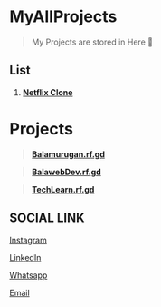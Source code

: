 # MyAllProjects

> My Projects are stored in Here 💌

## List

1. **[Netflix Clone](https://github.com/balamuruganpm/Netflix-Clone)**

# Projects
> **[Balamurugan.rf.gd](https://balamurugan.rf.gd)**

> **[BalawebDev.rf.gd](https://balawebdev.rf.gd)**

> **[TechLearn.rf.gd](https://TechLearn.rf.gd)**
  

## SOCIAL LINK

[Instagram](https://instagram.com/balaselfie_bd)

[LinkedIn](https://www.linkedin.com/in/balamurugan-p-m)

[Whatsapp](https://wa.me/+919677804820)

[Email](mailto:balamuruganedsty@gmail.com)
